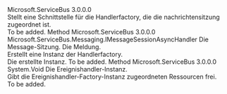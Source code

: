 <Type Name="IMessageSessionAsyncHandlerFactory" FullName="Microsoft.ServiceBus.Messaging.IMessageSessionAsyncHandlerFactory">
  <TypeSignature Language="C#" Value="public interface IMessageSessionAsyncHandlerFactory" />
  <TypeSignature Language="ILAsm" Value=".class public interface auto ansi abstract IMessageSessionAsyncHandlerFactory" />
  <TypeSignature Language="DocId" Value="T:Microsoft.ServiceBus.Messaging.IMessageSessionAsyncHandlerFactory" />
  <TypeSignature Language="VB.NET" Value="Public Interface IMessageSessionAsyncHandlerFactory" />
  <TypeSignature Language="F#" Value="type IMessageSessionAsyncHandlerFactory = interface" />
  <AssemblyInfo>
    <AssemblyName>Microsoft.ServiceBus</AssemblyName>
    <AssemblyVersion>3.0.0.0</AssemblyVersion>
  </AssemblyInfo>
  <Interfaces />
  <Docs>
    <summary>Stellt eine Schnittstelle für die Handlerfactory, die die nachrichtensitzung zugeordnet ist.</summary>
    <remarks>To be added.</remarks>
  </Docs>
  <Members>
    <Member MemberName="CreateInstance">
      <MemberSignature Language="C#" Value="public Microsoft.ServiceBus.Messaging.IMessageSessionAsyncHandler CreateInstance (Microsoft.ServiceBus.Messaging.MessageSession session, Microsoft.ServiceBus.Messaging.BrokeredMessage message);" />
      <MemberSignature Language="ILAsm" Value=".method public hidebysig newslot virtual instance class Microsoft.ServiceBus.Messaging.IMessageSessionAsyncHandler CreateInstance(class Microsoft.ServiceBus.Messaging.MessageSession session, class Microsoft.ServiceBus.Messaging.BrokeredMessage message) cil managed" />
      <MemberSignature Language="DocId" Value="M:Microsoft.ServiceBus.Messaging.IMessageSessionAsyncHandlerFactory.CreateInstance(Microsoft.ServiceBus.Messaging.MessageSession,Microsoft.ServiceBus.Messaging.BrokeredMessage)" />
      <MemberSignature Language="VB.NET" Value="Public Function CreateInstance (session As MessageSession, message As BrokeredMessage) As IMessageSessionAsyncHandler" />
      <MemberSignature Language="F#" Value="abstract member CreateInstance : Microsoft.ServiceBus.Messaging.MessageSession * Microsoft.ServiceBus.Messaging.BrokeredMessage -&gt; Microsoft.ServiceBus.Messaging.IMessageSessionAsyncHandler" Usage="iMessageSessionAsyncHandlerFactory.CreateInstance (session, message)" />
      <MemberType>Method</MemberType>
      <AssemblyInfo>
        <AssemblyName>Microsoft.ServiceBus</AssemblyName>
        <AssemblyVersion>3.0.0.0</AssemblyVersion>
      </AssemblyInfo>
      <ReturnValue>
        <ReturnType>Microsoft.ServiceBus.Messaging.IMessageSessionAsyncHandler</ReturnType>
      </ReturnValue>
      <Parameters>
        <Parameter Name="session" Type="Microsoft.ServiceBus.Messaging.MessageSession" />
        <Parameter Name="message" Type="Microsoft.ServiceBus.Messaging.BrokeredMessage" />
      </Parameters>
      <Docs>
        <param name="session">Die Message-Sitzung.</param>
        <param name="message">Die Meldung.</param>
        <summary>Erstellt eine Instanz der Handlerfactory.</summary>
        <returns>Die erstellte Instanz.</returns>
        <remarks>To be added.</remarks>
      </Docs>
    </Member>
    <Member MemberName="DisposeInstance">
      <MemberSignature Language="C#" Value="public void DisposeInstance (Microsoft.ServiceBus.Messaging.IMessageSessionAsyncHandler handler);" />
      <MemberSignature Language="ILAsm" Value=".method public hidebysig newslot virtual instance void DisposeInstance(class Microsoft.ServiceBus.Messaging.IMessageSessionAsyncHandler handler) cil managed" />
      <MemberSignature Language="DocId" Value="M:Microsoft.ServiceBus.Messaging.IMessageSessionAsyncHandlerFactory.DisposeInstance(Microsoft.ServiceBus.Messaging.IMessageSessionAsyncHandler)" />
      <MemberSignature Language="VB.NET" Value="Public Sub DisposeInstance (handler As IMessageSessionAsyncHandler)" />
      <MemberSignature Language="F#" Value="abstract member DisposeInstance : Microsoft.ServiceBus.Messaging.IMessageSessionAsyncHandler -&gt; unit" Usage="iMessageSessionAsyncHandlerFactory.DisposeInstance handler" />
      <MemberType>Method</MemberType>
      <AssemblyInfo>
        <AssemblyName>Microsoft.ServiceBus</AssemblyName>
        <AssemblyVersion>3.0.0.0</AssemblyVersion>
      </AssemblyInfo>
      <ReturnValue>
        <ReturnType>System.Void</ReturnType>
      </ReturnValue>
      <Parameters>
        <Parameter Name="handler" Type="Microsoft.ServiceBus.Messaging.IMessageSessionAsyncHandler" />
      </Parameters>
      <Docs>
        <param name="handler">Die Ereignishandler-Instanz.</param>
        <summary>Gibt die Ereignishandler-Factory-Instanz zugeordneten Ressourcen frei.</summary>
        <remarks>To be added.</remarks>
      </Docs>
    </Member>
  </Members>
</Type>